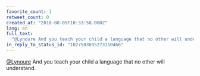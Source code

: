 ```yaml
---
favorite_count: 1
retweet_count: 0
created_at: "2018-08-09T10:33:58.000Z"
lang: en
full_text:
  "@Lynoure And you teach your child a language that no other will understand."
in_reply_to_status_id: "1027503035273150466"
---
```


[@Lynoure](https://twitter.com/Lynoure) And you teach your child a language that
no other will understand.
